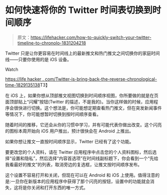 # 如何快速将你的 Twitter 时间表切换到时间顺序

> 原文：<https://lifehacker.com/how-to-quickly-switch-your-twitter-timeline-to-chronolo-1831204218>

Twitter 只是让你更容易在时间线上的最新推文和热门推文之间切换你的家庭时间线——只要你使用的是 iOS 设备。

Watch

[https://life hacker . com/Twitter-is-bring-back-the-reverse-chronological-time-1829135138](https://lifehacker.com/twitter-is-bringing-back-the-reverse-chronological-time-1829135138)T3】

在 iOS 上，如果你想从顶部推文视图切换到时间顺序视图，你所要做的就是在页面顶部贴上“闪耀”按钮(Twitter 的描述，不是我的)。当你这样做的时候，应用程序会很快进行切换。这个想法是，你可能想定期查看热门推文，但在突发新闻事件等情况下，你可能想暂时切换到按时间顺序查看。

随着时间的推移，它还会从你的习惯中学习，并有可能代表你做出改变。这个闪亮的图标本周开始向 iOS 用户推出，预计很快会在 Android 上推出。

如果你想让推文一直按时间顺序显示，Twitter 已经有了这个功能。

要更改您的个人资料，请在 Twitter 应用程序中点击您的个人资料图标，然后选择“设置和隐私”，然后选择“内容首选项”在时间线副标题下，你会看到一个“先给我看最好的推文”的列表，取消旁边的复选框，让推文按时间顺序发布。

这个设置不容易打开和关闭，但现在可以在 Android 和 iOS 上使用。值得注意的是:一旦你在新版本的应用程序中获得了那个闪亮的按钮，设置中的功能就会消失，这将是你关闭和打开东西的唯一方式。